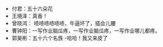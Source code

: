 
- 付君：五十六朵花
- 王境泽：真香！
- 曾晓鸿： 啧啧啧啧啧啧，牛逼坏了，插会儿腰
- 曹钟阳：一写作业脑瓜疼，一写作业脑瓜疼，一写作业哪儿都疼。
- 郭昊彬：五十六个名族
-哈哈！我又来皮了